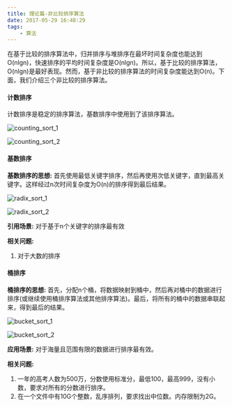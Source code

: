 ```yaml
---
title: 理论篇-非比较排序算法
date: 2017-05-29 16:48:29
tags:
    - 算法
---
```


在基于比较的排序算法中，归并排序与堆排序在最坏时间复杂度也能达到O(nlgn)，快速排序的平均时间复杂度是O(nlgn)。所以，基于比较的排序算法，O(nlgn)是最好表现。然而，基于非比较的排序算法的时间复杂度能达到O(n)。下面，我们介绍三个非比较的排序算法。


#### 计数排序
计数排序是稳定的排序算法，基数排序中使用到了该排序算法。

![counting_sort_1](/img/counting_sort_1.png)

![counting_sort_2](/img/counting_sort_2.png)

#### 基数排序
**基数排序的思想:** 首先使用最低关键字排序，然后再使用次低关键字，直到最高关键字。这样经过n次时间复杂度为O(n)的排序得到最后结果。

![radix_sort_1](/img/radix_sort_1.png)

![radix_sort_2](/img/radix_sort_2.png)

**引用场景:** 对于基于n个关键字的排序最有效

**相关问题:**

1. 对于大数的排序

#### 桶排序
**桶排序的思想:** 首先，分配n个桶，将数据映射到桶中，然后再对桶中的数据进行排序(或继续使用桶排序算法或其他排序算法)。最后，将所有的桶中的数据串联起来，得到最后的结果。

![bucket_sort_1](/img/bucket_sort_1.png)

![bucket_sort_2](/img/bucket_sort_2.png)

**应用场景:** 对于海量且范围有限的数据进行排序最有效。

**相关问题:** 

1. 一年的高考人数为500万，分数使用标准分，最低100，最高999，没有小数，要求对所有的分数进行排序。
2. 在一个文件中有10G个整数，乱序排列，要求找出中位数。内存限制为2G。